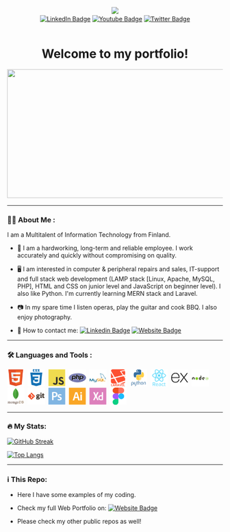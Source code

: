 <div id="header" align="center">
  <img src="https://lankamaa.fi/niko/images/face.png" width="150"/>
<div id="badges">
  <a href="https://www.linkedin.com/in/n1en1k"><img src="https://img.shields.io/badge/LinkedIn-blue?style=for-the-badge&logo=linkedin&logoColor=white" alt="LinkedIn Badge"/></a>
  <a href="https://www.instagram.com/n1en1k/"><img src="https://img.shields.io/badge/Instagram-red?style=for-the-badge&logo=instagram&logoColor=white" alt="Youtube Badge"/></a>
  <a href="https://twitter.com/n1en1k"><img src="https://img.shields.io/badge/X-black?style=for-the-badge&logo=x&logoColor=white" alt="Twitter Badge"/></a>
</div>
<img src="https://komarev.com/ghpvc/?username=n1en1k&style=flat-square&color=blue&base=100" alt=""/>

<h1>Welcome to my portfolio!</h1>
</div>

<div align="center">
  <img src="https://lankamaa.fi/niko/imgs/valokuvat-12-thumb.jpg" width="600" height="300" />
</div>


---

### :man_technologist: About Me :

I am a Multitalent of Information Technology from Finland.

- :person_in_tuxedo: I am a hardworking, long-term and reliable employee. I work accurately and quickly without compromising on quality.

- :desktop_computer: I am interested in computer & peripheral repairs and sales, IT-support and full stack web development (LAMP stack [Linux, Apache, MySQL, PHP], HTML and CSS on junior level and JavaScript on beginner level). I also like Python. I'm currently learning MERN stack and Laravel.

- :camera: In my spare time I listen operas, play the guitar and cook BBQ. I also enjoy photography.

- :email: How to contact me: [![Linkedin Badge](https://img.shields.io/badge/-n1en1k-blue?style=flat&logo=Linkedin&logoColor=white)](https://www.linkedin.com/in/n1en1k) [![Website Badge](https://img.shields.io/badge/-WebPortfolio-green?style=flat&logoColor=white)](https://lankamaa.fi/niko/#yhteydenotto)


---

### :hammer_and_wrench: Languages and Tools :

<div>
  <img src="https://github.com/devicons/devicon/blob/master/icons/html5/html5-original.svg" title="HTML5" alt="HTML" width="40" height="40"/>&nbsp;
  <img src="https://github.com/devicons/devicon/blob/master/icons/css3/css3-plain-wordmark.svg"  title="CSS3" alt="CSS" width="40" height="40"/>&nbsp;
  <img src="https://github.com/devicons/devicon/blob/master/icons/javascript/javascript-original.svg" title="JavaScript" alt="JavaScript" width="40" height="40"/>&nbsp;
  <img src="https://github.com/devicons/devicon/blob/master/icons/php/php-original.svg" title="PHP" alt="PHP" width="40" height="40"/>&nbsp;
  <img src="https://github.com/devicons/devicon/blob/master/icons/mysql/mysql-original-wordmark.svg" title="MySQL"  alt="MySQL" width="40" height="40"/>&nbsp;
  <img src="https://github.com/devicons/devicon/blob/master/icons/laravel/laravel-plain-wordmark.svg" title="Laravel" alt="Laravel" width="40" height="40"/>&nbsp;
  <img src="https://github.com/devicons/devicon/blob/master/icons/python/python-original-wordmark.svg" title="Python" alt="Python" width="40" height="40"/>&nbsp;
  <img src="https://github.com/devicons/devicon/blob/master/icons/react/react-original-wordmark.svg" title="React" alt="React" width="40" height="40"/>&nbsp;
  <img src="https://github.com/devicons/devicon/blob/master/icons/express/express-original.svg" title="Express" alt="Express" width="40" height="40"/>&nbsp;
  <img src="https://github.com/devicons/devicon/blob/master/icons/nodejs/nodejs-original-wordmark.svg" title="NodeJS" alt="NodeJS" width="40" height="40"/>&nbsp;
  <img src="https://github.com/devicons/devicon/blob/master/icons/mongodb/mongodb-original-wordmark.svg" title="MongoDB" alt="MongoDB" width="40" height="40"/>&nbsp;
  <img src="https://github.com/devicons/devicon/blob/master/icons/git/git-original-wordmark.svg" title="Git" alt="Git" width="40" height="40"/>&nbsp;
  <img src="https://github.com/devicons/devicon/blob/master/icons/photoshop/photoshop-plain.svg" title="Photoshop" alt="Photoshop" width="40" height="40"/>&nbsp;
  <img src="https://github.com/devicons/devicon/blob/master/icons/illustrator/illustrator-plain.svg" title="Illustrator" alt="Illustrator" width="40" height="40"/>&nbsp;
  <img src="https://github.com/devicons/devicon/blob/master/icons/xd/xd-plain.svg" title="Xd" alt="Xd" width="40" height="40"/>&nbsp;
  <img src="https://github.com/devicons/devicon/blob/master/icons/figma/figma-original.svg" title="Figma" alt="Figma" width="40" height="40"/>
</div>


---

### :fire: My Stats:

[![GitHub Streak](http://github-readme-streak-stats.herokuapp.com?user=n1en1k&theme=dark&background=000000)](https://git.io/streak-stats)

[![Top Langs](https://github-readme-stats.vercel.app/api/top-langs/?username=n1en1k&layout=compact&theme=vision-friendly-dark)](https://github.com/anuraghazra/github-readme-stats)


---

### :information_source: This Repo:

- Here I have some examples of my coding.

- Check my full Web Portfolio on: [![Website Badge](https://img.shields.io/badge/-WebPortfolio-green?style=flat&logoColor=white)](https://lankamaa.fi/niko/)

- Please check my other public repos as well!
